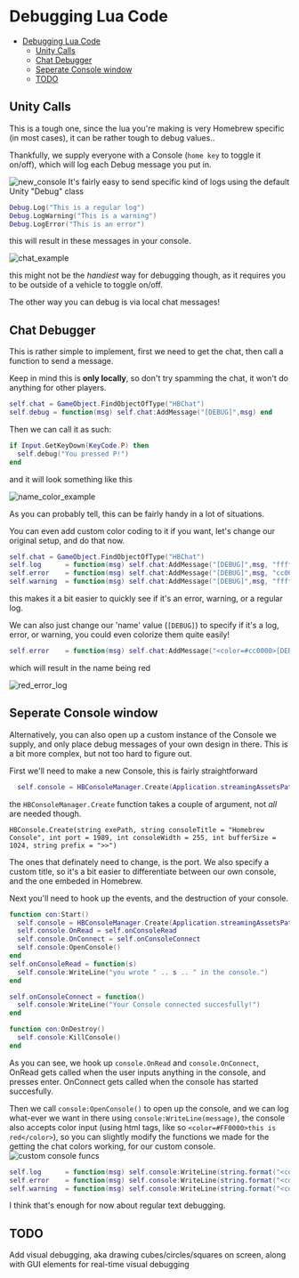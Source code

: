 # Debugging Lua Code

- [Debugging Lua Code](#debugging-lua-code)
  - [Unity Calls](#unity-calls)
  - [Chat Debugger](#chat-debugger)
  - [Seperate Console window](#seperate-console-window)
  - [TODO](#todo)

## Unity Calls

This is a tough one, since the lua you're making is very Homebrew specific (in most cases), it can be rather tough to debug values..

Thankfully, we supply everyone with a Console (``home key`` to toggle it on/off), which will log each Debug message you put in.

![new_console](http://i.imgur.com/VzOyAnT.png)
It's fairly easy to send specific kind of logs using the default Unity "Debug" class

```lua
Debug.Log("This is a regular log")
Debug.LogWarning("This is a warning")
Debug.LogError("This is an error")
```

this will result in these messages in your console.

![chat_example](http://i.imgur.com/e6JNOoF.png)

this might not be the _handiest_ way for debugging though, as it requires you to be outside of a vehicle to toggle on/off.

The other way you can debug is via local chat messages!

## Chat Debugger

This is rather simple to implement, first we need to get the chat, then call a function to send a message.

Keep in mind this is **only locally**, so don't try spamming the chat, it won't do anything for other players.

```lua
self.chat = GameObject.FindObjectOfType("HBChat")
self.debug = function(msg) self.chat:AddMessage("[DEBUG]",msg) end
```

Then we can call it as such:

```lua
if Input.GetKeyDown(KeyCode.P) then
  self.debug("You pressed P!")
end
```

and it will look something like this

![name_color_example](http://i.imgur.com/HvLikrv.png)

As you can probably tell, this can be fairly handy in a lot of situations.

You can even add custom color coding to it if you want, let's change our original setup, and do that now.

```lua
self.chat = GameObject.FindObjectOfType("HBChat")
self.log      = function(msg) self.chat:AddMessage("[DEBUG]",msg, "ffffff") end
self.error    = function(msg) self.chat:AddMessage("[DEBUG]",msg, "cc0000") end
self.warning  = function(msg) self.chat:AddMessage("[DEBUG]",msg, "ffff00") end
```

this makes it a bit easier to quickly see if it's an error, warning, or a regular log.

We can also just change our 'name' value (``[DEBUG]``) to specify if it's a log, error, or warning, you could even colorize them quite easily!

```lua
self.error    = function(msg) self.chat:AddMessage("<color=#cc0000>[DEBUG]</color>",msg) end
```

which will result in the name being red

![red_error_log](http://i.imgur.com/fBupvJ4.png)

## Seperate Console window

Alternatively, you can also open up a custom instance of the Console we supply, and only place debug messages of your own design in there.
This is a bit more complex, but not too hard to figure out.

First we'll need to make a new Console, this is fairly straightforward

```lua
  self.console = HBConsoleManager.Create(Application.streamingAssetsPath .. "/HBConsole.exe", "Custom console yo!", 2000)
```

the ``HBConsoleManager.Create`` function takes a couple of argument, not _all_ are needed though.

``HBConsole.Create(string exePath, string consoleTitle = "Homebrew Console", int port = 1989, int consoleWidth = 255, int bufferSize = 1024, string prefix = ">>")``

The ones that definately need to change, is the port. We also specify a custom title, so it's a bit easier to differentiate between our own console, and the one embeded in Homebrew.

Next you'll need to hook up the events, and the destruction of your console.

```lua
function con:Start()
  self.console = HBConsoleManager.Create(Application.streamingAssetsPath .. "/HBConsole.exe", "Custom console", 2000)
  self.console.OnRead = self.onConsoleRead
  self.console.OnConnect = self.onConsoleConnect
  self.console:OpenConsole()
end
self.onConsoleRead = function(s)
  self.console:WriteLine("you wrote " .. s .. " in the console.")
end

self.onConsoleConnect = function()
  self.console:WriteLine("Your Console connected succesfully!")
end

function con:OnDestroy()
  self.console:KillConsole()
end
```

As you can see, we hook up ``console.OnRead`` and ``console.OnConnect``, OnRead gets called when the user inputs anything in the console, and presses enter. OnConnect gets called when the console has started succesfully.

Then we call ``console:OpenConsole()`` to open up the console, and we can log what-ever we want in there using ``console:WriteLine(message)``, the console also accepts color input (using html tags, like so ``<color=#FF0000>this is red</color>``), so you can slightly modify the functions we made for the getting the chat colors working, for our custom console.
![custom console funcs](http://i.imgur.com/i7kvneu.png)

```lua
self.log      = function(msg) self.console:WriteLine(string.format("<color=#ffffff>[DEBUG]</color> %s", msg)) end
self.error    = function(msg) self.console:WriteLine(string.format("<color=#ff0000>[DEBUG]</color> %s", msg)) end
self.warning  = function(msg) self.console:WriteLine(string.format("<color=#FFD700>[DEBUG]</color> %s", msg)) end
```

I think that's enough for now about regular text debugging.

## TODO

Add visual debugging, aka drawing cubes/circles/squares on screen, along with GUI elements for real-time visual debugging
